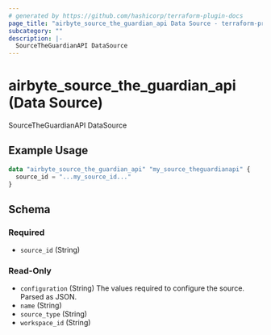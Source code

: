 ```yaml
---
# generated by https://github.com/hashicorp/terraform-plugin-docs
page_title: "airbyte_source_the_guardian_api Data Source - terraform-provider-airbyte"
subcategory: ""
description: |-
  SourceTheGuardianAPI DataSource
---
```


# airbyte_source_the_guardian_api (Data Source)

SourceTheGuardianAPI DataSource

## Example Usage

```terraform
data "airbyte_source_the_guardian_api" "my_source_theguardianapi" {
  source_id = "...my_source_id..."
}
```

<!-- schema generated by tfplugindocs -->
## Schema

### Required

- `source_id` (String)

### Read-Only

- `configuration` (String) The values required to configure the source. Parsed as JSON.
- `name` (String)
- `source_type` (String)
- `workspace_id` (String)


